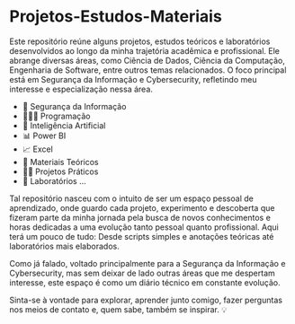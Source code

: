 # Projetos-Estudos-Materiais
Este repositório reúne alguns projetos, estudos teóricos e laboratórios desenvolvidos ao longo da minha trajetória acadêmica e profissional. Ele abrange diversas áreas, como Ciência de Dados, Ciência da Computação, Engenharia de Software, entre outros temas relacionados. O foco principal está em Segurança da Informação e Cybersecurity, refletindo meu interesse e especialização nessa área.

- 🔐 Segurança da Informação
- 👩🏻‍💻 Programação
- 🤖 Inteligência Artificial
- 📊 Power BI
- 📈 Excel
- 📘 Materiais Teóricos
- 👷🏻 Projetos Práticos
- 🧪 Laboratórios
...

Tal repositório nasceu com o intuito de ser um espaço pessoal de aprendizado, onde guardo cada projeto, experimento e descoberta que fizeram parte da minha jornada pela busca de novos conhecimentos e horas dedicadas a uma evolução tanto pessoal quanto profissional.
Aqui terá um pouco de tudo: Desde scripts simples e anotações teóricas até laboratórios mais elaborados.

Como já falado, voltado principalmente para a Segurança da Informação e Cybersecurity, mas sem deixar de lado outras áreas que me despertam interesse, este espaço é como um diário técnico em constante evolução.

Sinta-se à vontade para explorar, aprender junto comigo, fazer perguntas nos meios de contato e, quem sabe, também se inspirar. 💡

